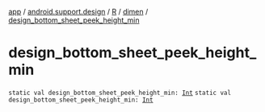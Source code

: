 [app](../../../index.md) / [android.support.design](../../index.md) / [R](../index.md) / [dimen](index.md) / [design_bottom_sheet_peek_height_min](./design_bottom_sheet_peek_height_min.md)

# design_bottom_sheet_peek_height_min

`static val design_bottom_sheet_peek_height_min: `[`Int`](https://kotlinlang.org/api/latest/jvm/stdlib/kotlin/-int/index.html)
`static val design_bottom_sheet_peek_height_min: `[`Int`](https://kotlinlang.org/api/latest/jvm/stdlib/kotlin/-int/index.html)